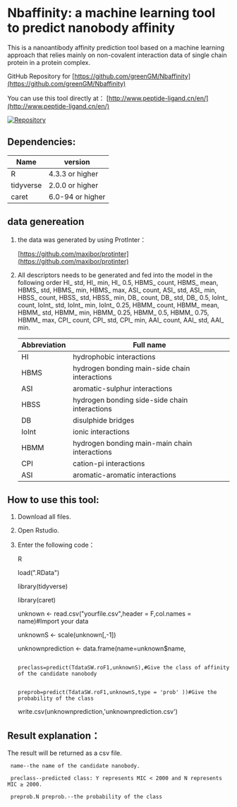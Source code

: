 # Nbaffinity: a machine learning tool to predict nanobody affinity

This is a nanoantibody affinity prediction tool based on a machine learning approach that relies mainly on non-covalent interaction data of single chain protein in a protein complex.

GitHub Repository for [https://github.com/greenGM/Nbaffinity](https://github.com/greenGM/Nbaffinity)

You can use this tool directly at： [http://www.peptide-ligand.cn/en/](http://www.peptide-ligand.cn/en/)

[![Repository](https://img.shields.io/badge/View%20on-GitHub-blue.svg)](https://github.com/greenGM/Nbaffinity)

## Dependencies:

|     Name      | version            |
| ------------- | ------------------ |
| R             | 4.3.3 or higher    |
| tidyverse     | 2.0.0 or higher    |
| caret         | 6.0-94 or higher   |


## data genereation 

1. the data was generated by using ProtInter：

    [https://github.com/maxibor/protinter](https://github.com/maxibor/protinter)

2. All descriptors needs to be generated and fed into the model in the following order
   HI_ std, HI_ min, HI_ 0.5, HBMS_ count, HBMS_ mean, HBMS_ std, HBMS_ min, HBMS_ max, ASI_ count, ASI_ std,
   ASI_ min, HBSS_ count, HBSS_ std, HBSS_ min, DB_ count, DB_ std, DB_ 0.5, IoInt_ count, IoInt_ std, IoInt_ min,
   IoInt_ 0.25, HBMM_ count, HBMM_ mean, HBMM_ std, HBMM_ min, HBMM_ 0.25, HBMM_ 0.5, HBMM_ 0.75, HBMM_ max,  CPI_ count,
   CPI_ std, CPI_ min, AAI_ count, AAI_ std, AAI_ min.
   
   | Abbreviation | Full name                                      |
   | ------------ | ---------------------------------------------- |
   | HI           | hydrophobic interactions                       |
   | HBMS         | hydrogen bonding main-side chain interactions  |
   | ASI          | aromatic-sulphur interactions                  |
   | HBSS         | hydrogen bonding side-side chain interactions  |
   | DB           | disulphide bridges                             |
   | IoInt        | ionic interactions                             |
   | HBMM         | hydrogen bonding main-main chain interactions  |
   | CPI          | cation-pi interactions                         |
   | ASI          | aromatic-aromatic interactions                 |
   

## How to use this tool:

1. Download all files.

2. Open Rstudio.

3. Enter the following code：
   
     R
   
     load(".RData")
  
     library(tidyverse)
  
     library(caret)
  
     unknown <- read.csv("yourfile.csv",header = F,col.names = name)#Import your data
  
     unknownS <- scale(unknown[,-1])
  
     unknownprediction <- data.frame(name=unknown$name,
   
                                  preclass=predict(TdataSW.roF1,unknownS),#Give the class of affinity of the candidate nanobody
   
                                  preprob=predict(TdataSW.roF1,unknownS,type = 'prob' ))#Give the probability of the class
                                  
     write.csv(unknownprediction,'unknownprediction.csv')
  

## Result explanation：
The result will be returned as a csv file.

     name--the name of the candidate nanobody.

     preclass--predicted class: Y represents MIC < 2000 and N represents MIC ≥ 2000.

     preprob.N preprob.--the probability of the class 


